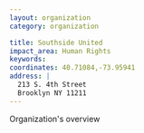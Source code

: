 ```yaml
---
layout: organization
category: organization

title: Southside United
impact_area: Human Rights
keywords: 
coordinates: 40.71084,-73.95941
address: |
  213 S. 4th Street
  Brooklyn NY 11211
---
```

Organization's overview
